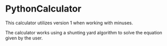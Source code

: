 # PythonCalculator

This calculator utilizes version 1 when working with minuses.

The calculator works using a shunting yard algorithm to solve the equation given by the user.
